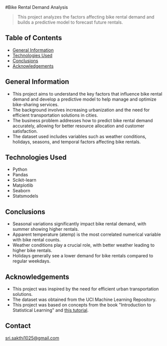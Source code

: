  #Bike Rental Demand Analysis
> This project analyzes the factors affecting bike rental demand and builds a predictive model to forecast future rentals.

## Table of Contents
* [General Information](#general-information)
* [Technologies Used](#technologies-used)
* [Conclusions](#conclusions)
* [Acknowledgements](#acknowledgements)

## General Information
- This project aims to understand the key factors that influence bike rental demand and develop a predictive model to help manage and optimize bike-sharing services.
- The background involves increasing urbanization and the need for efficient transportation solutions in cities.
- The business problem addresses how to predict bike rental demand accurately, allowing for better resource allocation and customer satisfaction.
- The dataset used includes variables such as weather conditions, holidays, seasons, and temporal factors affecting bike rentals.

## Technologies Used
- Python 
- Pandas 
- Scikit-learn 
- Matplotlib 
- Seaborn 
- Statsmodels 

## Conclusions
- Seasonal variations significantly impact bike rental demand, with summer showing higher rentals.
- Apparent temperature (atemp) is the most correlated numerical variable with bike rental counts.
- Weather conditions play a crucial role, with better weather leading to higher bike rentals.
- Holidays generally see a lower demand for bike rentals compared to regular weekdays.



## Acknowledgements
- This project was inspired by the need for efficient urban transportation solutions.
- The dataset was obtained from the UCI Machine Learning Repository.
- This project was based on concepts from the book "Introduction to Statistical Learning" and [this tutorial](https://www.example.com).

## Contact
sri.sakthi1025@gmail.com
